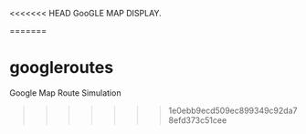 <<<<<<< HEAD
GooGLE MAP DISPLAY.


=======
# googleroutes
Google Map Route Simulation
>>>>>>> 1e0ebb9ecd509ec899349c92da78efd373c51cee
